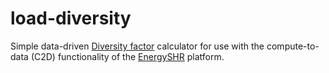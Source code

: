 # load-diversity

Simple data-driven [Diversity factor](https://en.wikipedia.org/wiki/Diversity_factor) calculator for use with the compute-to-data (C2D) functionality of the [EnergySHR](https://www.energyshr.nl) platform.

